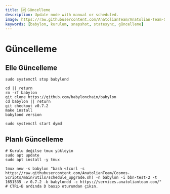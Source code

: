 ```yaml
---
title: 🆙 Güncelleme
description: Update node with manual or scheduled.
image: https://raw.githubusercontent.com/AnatolianTeam/Anatolian-Team-Services/main/i18n/tr/docusaurus-plugin-content-docs/current/Testnet/Cosmos-Ecosystem/babylon/img/Babylon-Service-Cover.jpg
keywords: [babylon, kurulum, snapshot, statesync, güncelleme]
---
```


# Güncelleme

## Elle Güncelleme

```shell
sudo systemctl stop babylond

cd || return
rm -rf babylon
git clone https://github.com/babylonchain/babylon
cd babylon || return
git checkout v0.7.2
make install
babylond version

sudo systemctl start dymd
```

## Planlı Güncelleme

```shell
# Kurulu değilse tmux yükleyin 
sudo apt update
sudo apt install -y tmux
```

```shell
tmux new -s babylon "bash <(curl -s https://raw.githubusercontent.com/AnatolianTeam/Cosmos-Scripts/main/utils/schedule_upgrade.sh) -n babylon -i bbn-test-2 -t 1651535 -v 0.7.2 -b babylondd -c https://services.anatolianteam.com/"
# CTRL+B ardında D basıp oturumdan çıkın.
```
